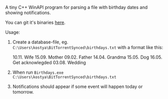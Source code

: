 A tiny C++ WinAPI program for parsing a file with birthday dates and showing notifications.

You can git it's binaries [here](https://yadi.sk/d/3JUvq5LgegeYy).

Usage:
1. Create a database-file, eg. ``C:\Users\kostya\BitTorrentSynced\birthdays.txt`` with a format like this:

    10.11. Wife
    15.09. Mother
    09.02. Father
    14.04. Grandma
    15.05. Dog
    16.05. Get acknowlegded
    03.08. Wedding

2. When run ``Birthdays.exe C:\Users\kostya\BitTorrentSynced\birthdays.txt``
3. Notifications should appear if some event will happen today or tomorrow.
